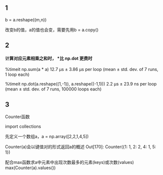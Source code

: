 ## 1
b = a.reshape((m,n))

改变b的值，a的值也会变，需要先用b = a.copy()
## 2
#### 计算对应元素相乘之和时， *比 np.dot 更费时
%timeit np.sum(a * a)
12.7 µs ± 3.86 µs per loop (mean ± std. dev. of 7 runs, 1 loop each)

%timeit np.dot(a.reshape((1,-1)), a.reshape((-1,1)))
2.2 µs ± 23.9 ns per loop (mean ± std. dev. of 7 runs, 100000 loops each)
## 3
Counter函数

import collections

先定义一个数组a，a = np.array([2,2,1,4,5])

Counter(a)会以键值对的形式返回a的概述
Out[170]: Counter({1: 1, 2: 2, 4: 1, 5: 1})

配合max函数求a中元素中出现次数最多的元素(keys)或次数(values)  
max(Counter(a).values())
